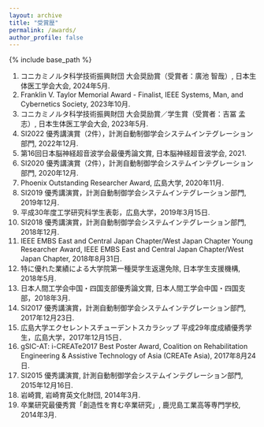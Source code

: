 ```yaml
---
layout: archive
title: "受賞歴"
permalink: /awards/
author_profile: false
---
```

<!--
[English]({{ "/awards/" | relative_url }}){: .btn .btn--primary}
-->

{% include base_path %}

1. コニカミノルタ科学技術振興財団 大会奨励賞（受賞者：廣池 智哉）, 日本生体医工学会大会, 2024年5月.
2. Franklin V. Taylor Memorial Award - Finalist, IEEE Systems, Man, and Cybernetics Society, 2023年10月.
3. コニカミノルタ科学技術振興財団 大会奨励賞／学生賞（受賞者：吉冨 孟志）, 日本生体医工学会大会, 2023年5月.
4. SI2022 優秀講演賞（2件），計測自動制御学会システムインテグレーション部門, 2022年12月.
5. 第16回日本脳神経超音波学会最優秀論文賞, 日本脳神経超音波学会, 2021.
6. SI2020 優秀講演賞（2件），計測自動制御学会システムインテグレーション部門, 2020年12月.
7. Phoenix Outstanding Researcher Award, 広島大学, 2020年11月.
8. SI2019 優秀講演賞，計測自動制御学会システムインテグレーション部門, 2019年12月.
9. 平成30年度工学研究科学生表彰，広島大学，2019年3月15日.
10. SI2018 優秀講演賞，計測自動制御学会システムインテグレーション部門, 2018年12月.
11. IEEE EMBS East and Central Japan Chapter/West Japan Chapter Young Researcher Award, IEEE EMBS East and Central Japan Chapter/West Japan Chapter, 2018年8月31日.
12. 特に優れた業績による大学院第一種奨学生返還免除, 日本学生支援機構, 2018年5月.
13. 日本人間工学会中国・四国支部優秀論文賞, 日本人間工学会中国・四国支部，2018年3月.
14. SI2017 優秀講演賞，計測自動制御学会システムインテグレーション部門, 2017年12月23日.
15. 広島大学エクセレントスチューデントスカラシップ 平成29年度成績優秀学生，広島大学，2017年12月15日．
16. gSIC-AT: i-CREATe2017 Best Poster Award, Coalition on Rehabilitation Engineering & Assistive Technology of Asia (CREATe Asia), 2017年8月24日.
17. SI2015 優秀講演賞, 計測自動制御学会システムインテグレーション部門, 2015年12月16日.
18. 岩崎賞, 岩崎育英文化財団, 2014年3月.
19. 卒業研究最優秀賞「創造性を育む卒業研究」, 鹿児島工業高等専門学校, 2014年3月.


